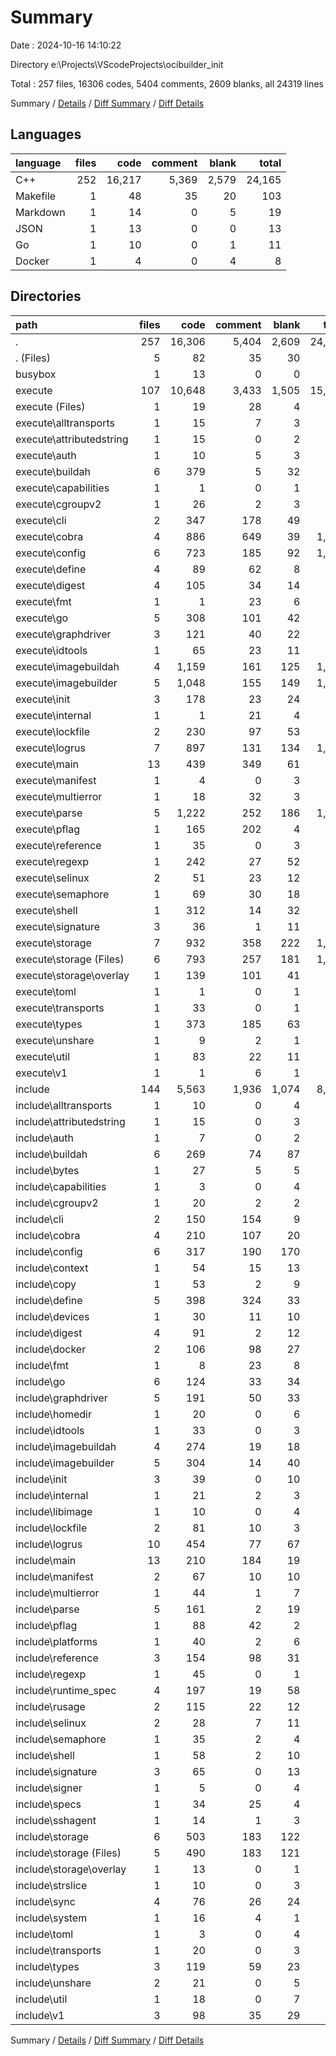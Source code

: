 # Summary

Date : 2024-10-16 14:10:22

Directory e:\\Projects\\VScodeProjects\\ocibuilder_init

Total : 257 files,  16306 codes, 5404 comments, 2609 blanks, all 24319 lines

Summary / [Details](details.md) / [Diff Summary](diff.md) / [Diff Details](diff-details.md)

## Languages
| language | files | code | comment | blank | total |
| :--- | ---: | ---: | ---: | ---: | ---: |
| C++ | 252 | 16,217 | 5,369 | 2,579 | 24,165 |
| Makefile | 1 | 48 | 35 | 20 | 103 |
| Markdown | 1 | 14 | 0 | 5 | 19 |
| JSON | 1 | 13 | 0 | 0 | 13 |
| Go | 1 | 10 | 0 | 1 | 11 |
| Docker | 1 | 4 | 0 | 4 | 8 |

## Directories
| path | files | code | comment | blank | total |
| :--- | ---: | ---: | ---: | ---: | ---: |
| . | 257 | 16,306 | 5,404 | 2,609 | 24,319 |
| . (Files) | 5 | 82 | 35 | 30 | 147 |
| busybox | 1 | 13 | 0 | 0 | 13 |
| execute | 107 | 10,648 | 3,433 | 1,505 | 15,586 |
| execute (Files) | 1 | 19 | 28 | 4 | 51 |
| execute\\alltransports | 1 | 15 | 7 | 3 | 25 |
| execute\\attributedstring | 1 | 15 | 0 | 2 | 17 |
| execute\\auth | 1 | 10 | 5 | 3 | 18 |
| execute\\buildah | 6 | 379 | 5 | 32 | 416 |
| execute\\capabilities | 1 | 1 | 0 | 1 | 2 |
| execute\\cgroupv2 | 1 | 26 | 2 | 3 | 31 |
| execute\\cli | 2 | 347 | 178 | 49 | 574 |
| execute\\cobra | 4 | 886 | 649 | 39 | 1,574 |
| execute\\config | 6 | 723 | 185 | 92 | 1,000 |
| execute\\define | 4 | 89 | 62 | 8 | 159 |
| execute\\digest | 4 | 105 | 34 | 14 | 153 |
| execute\\fmt | 1 | 1 | 23 | 6 | 30 |
| execute\\go | 5 | 308 | 101 | 42 | 451 |
| execute\\graphdriver | 3 | 121 | 40 | 22 | 183 |
| execute\\idtools | 1 | 65 | 23 | 11 | 99 |
| execute\\imagebuildah | 4 | 1,159 | 161 | 125 | 1,445 |
| execute\\imagebuilder | 5 | 1,048 | 155 | 149 | 1,352 |
| execute\\init | 3 | 178 | 23 | 24 | 225 |
| execute\\internal | 1 | 1 | 21 | 4 | 26 |
| execute\\lockfile | 2 | 230 | 97 | 53 | 380 |
| execute\\logrus | 7 | 897 | 131 | 134 | 1,162 |
| execute\\main | 13 | 439 | 349 | 61 | 849 |
| execute\\manifest | 1 | 4 | 0 | 3 | 7 |
| execute\\multierror | 1 | 18 | 32 | 3 | 53 |
| execute\\parse | 5 | 1,222 | 252 | 186 | 1,660 |
| execute\\pflag | 1 | 165 | 202 | 4 | 371 |
| execute\\reference | 1 | 35 | 0 | 3 | 38 |
| execute\\regexp | 1 | 242 | 27 | 52 | 321 |
| execute\\selinux | 2 | 51 | 23 | 12 | 86 |
| execute\\semaphore | 1 | 69 | 30 | 18 | 117 |
| execute\\shell | 1 | 312 | 14 | 32 | 358 |
| execute\\signature | 3 | 36 | 1 | 11 | 48 |
| execute\\storage | 7 | 932 | 358 | 222 | 1,512 |
| execute\\storage (Files) | 6 | 793 | 257 | 181 | 1,231 |
| execute\\storage\\overlay | 1 | 139 | 101 | 41 | 281 |
| execute\\toml | 1 | 1 | 0 | 1 | 2 |
| execute\\transports | 1 | 33 | 0 | 1 | 34 |
| execute\\types | 1 | 373 | 185 | 63 | 621 |
| execute\\unshare | 1 | 9 | 2 | 1 | 12 |
| execute\\util | 1 | 83 | 22 | 11 | 116 |
| execute\\v1 | 1 | 1 | 6 | 1 | 8 |
| include | 144 | 5,563 | 1,936 | 1,074 | 8,573 |
| include\\alltransports | 1 | 10 | 0 | 4 | 14 |
| include\\attributedstring | 1 | 15 | 0 | 3 | 18 |
| include\\auth | 1 | 7 | 0 | 2 | 9 |
| include\\buildah | 6 | 269 | 74 | 87 | 430 |
| include\\bytes | 1 | 27 | 5 | 5 | 37 |
| include\\capabilities | 1 | 3 | 0 | 4 | 7 |
| include\\cgroupv2 | 1 | 20 | 2 | 2 | 24 |
| include\\cli | 2 | 150 | 154 | 9 | 313 |
| include\\cobra | 4 | 210 | 107 | 20 | 337 |
| include\\config | 6 | 317 | 190 | 170 | 677 |
| include\\context | 1 | 54 | 15 | 13 | 82 |
| include\\copy | 1 | 53 | 2 | 9 | 64 |
| include\\define | 5 | 398 | 324 | 33 | 755 |
| include\\devices | 1 | 30 | 11 | 10 | 51 |
| include\\digest | 4 | 91 | 2 | 12 | 105 |
| include\\docker | 2 | 106 | 98 | 27 | 231 |
| include\\fmt | 1 | 8 | 23 | 8 | 39 |
| include\\go | 6 | 124 | 33 | 34 | 191 |
| include\\graphdriver | 5 | 191 | 50 | 33 | 274 |
| include\\homedir | 1 | 20 | 0 | 6 | 26 |
| include\\idtools | 1 | 33 | 0 | 3 | 36 |
| include\\imagebuildah | 4 | 274 | 19 | 18 | 311 |
| include\\imagebuilder | 5 | 304 | 14 | 40 | 358 |
| include\\init | 3 | 39 | 0 | 10 | 49 |
| include\\internal | 1 | 21 | 2 | 3 | 26 |
| include\\libimage | 1 | 10 | 0 | 4 | 14 |
| include\\lockfile | 2 | 81 | 10 | 3 | 94 |
| include\\logrus | 10 | 454 | 77 | 67 | 598 |
| include\\main | 13 | 210 | 184 | 19 | 413 |
| include\\manifest | 2 | 67 | 10 | 10 | 87 |
| include\\multierror | 1 | 44 | 1 | 7 | 52 |
| include\\parse | 5 | 161 | 2 | 19 | 182 |
| include\\pflag | 1 | 88 | 42 | 2 | 132 |
| include\\platforms | 1 | 40 | 2 | 6 | 48 |
| include\\reference | 3 | 154 | 98 | 31 | 283 |
| include\\regexp | 1 | 45 | 0 | 1 | 46 |
| include\\runtime_spec | 4 | 197 | 19 | 58 | 274 |
| include\\rusage | 2 | 115 | 22 | 12 | 149 |
| include\\selinux | 2 | 28 | 7 | 11 | 46 |
| include\\semaphore | 1 | 35 | 2 | 4 | 41 |
| include\\shell | 1 | 58 | 2 | 10 | 70 |
| include\\signature | 3 | 65 | 0 | 13 | 78 |
| include\\signer | 1 | 5 | 0 | 4 | 9 |
| include\\specs | 1 | 34 | 25 | 4 | 63 |
| include\\sshagent | 1 | 14 | 1 | 3 | 18 |
| include\\storage | 6 | 503 | 183 | 122 | 808 |
| include\\storage (Files) | 5 | 490 | 183 | 121 | 794 |
| include\\storage\\overlay | 1 | 13 | 0 | 1 | 14 |
| include\\strslice | 1 | 10 | 0 | 3 | 13 |
| include\\sync | 4 | 76 | 26 | 24 | 126 |
| include\\system | 1 | 16 | 4 | 1 | 21 |
| include\\toml | 1 | 3 | 0 | 4 | 7 |
| include\\transports | 1 | 20 | 0 | 3 | 23 |
| include\\types | 3 | 119 | 59 | 23 | 201 |
| include\\unshare | 2 | 21 | 0 | 5 | 26 |
| include\\util | 1 | 18 | 0 | 7 | 25 |
| include\\v1 | 3 | 98 | 35 | 29 | 162 |

Summary / [Details](details.md) / [Diff Summary](diff.md) / [Diff Details](diff-details.md)